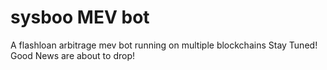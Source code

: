 # sysboo MEV bot
A flashloan arbitrage mev bot running on multiple blockchains
Stay Tuned!
Good News are about to drop!
